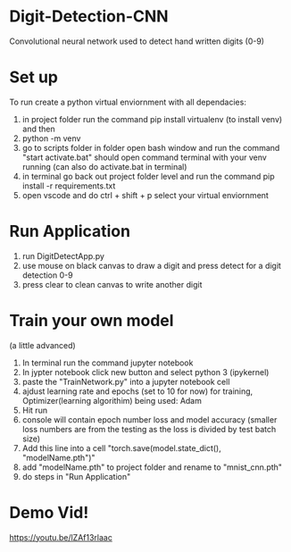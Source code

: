 # Digit-Detection-CNN
Convolutional neural network used to detect hand written digits (0-9)

# Set up
To run create a python virtual enviornment with all dependacies:
1. in project folder run the command pip install virtualenv (to install venv) and then
2. python -m venv <virtual-environment-name> 
3. go to scripts folder in <virtual-environment-name>  folder open bash window and run the command "start activate.bat" should open command terminal with your venv running (can also do activate.bat in terminal)
4. in terminal go back out project folder level and run the command pip install -r requirements.txt
5. open vscode and do ctrl + shift + p select your virtual enviornment

# Run Application
1. run DigitDetectApp.py
2. use mouse on black canvas to draw a digit and press detect for a digit detection 0-9
3. press clear to clean canvas to write another digit

# Train your own model
(a little advanced)
1. In terminal run the command jupyter notebook
2. In jypter notebook click new button and select python 3 (ipykernel)
3. paste the "TrainNetwork.py" into a jupyter notebook cell 
4. ajdust learning rate and epochs (set to 10 for now) for training, Optimizer(learning algorithim) being used: Adam
5. Hit run
6. console will contain epoch number loss and model accuracy (smaller loss numbers are from the testing as the loss is divided by test batch size)
7. Add this line into a cell "torch.save(model.state_dict(), "modelName.pth")"
8. add "modelName.pth" to project folder and rename to "mnist_cnn.pth"
9. do steps in "Run Application"

# Demo Vid!
https://youtu.be/lZAf13rlaac
